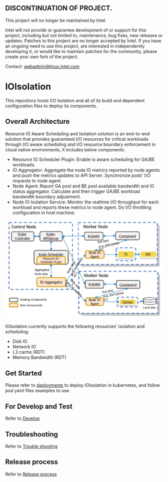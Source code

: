 ## DISCONTINUATION OF PROJECT. 

This project will no longer be maintained by Intel. 

Intel will not provide or guarantee development of or support for this project, including but not limited to, maintenance, bug fixes, new releases or updates. Patches to this project are no longer accepted by Intel. If you have an ongoing need to use this project, are interested in independently developing it, or would like to maintain patches for the community, please create your own fork of the project.

Contact: webadmin@linux.intel.com  
# IOIsolation

This repository hosts I/O Isolation and all of its build and dependent configuration files to deploy its components.

## Overall Architecture

Resource IO Aware Scheduling and Isolation solution is an end-to-end solution that provides guaranteed I/O resources for critical workloads through I/O aware scheduling and I/O resource boundary enforcement in cloud native environments, it includes below components:

* Resource IO Scheduler Plugin: Enable io aware scheduling for GA/BE workloads.
* IO Aggregator: Aggregate the node IO metrics reported by node agents and push the metrics updates to API Server. Synchronize pods' I/O requests to node agent.
* Node Agent: Report GA pool and BE pool available bandwidth and IO status aggregator. Calculate and then trigger GA/BE workload bandwidth boundary adjustment.
* Node IO Isolation Service: Monitor the realtime I/O throughput for each workload and reports these metrics to node agent. Do I/O throttling configuration in host machine. 

![architecture](docs/arch.jpg)

IOIsolation currently supports the following resources' isolation and scheduling:
- Disk IO
- Network IO
- L3 cache (RDT)
- Memory Bandwidth (RDT)

## Get Started

Please refer to [deployments](docs/deployment.md) to deploy IOIsolation in kubernetes, and follow pod yaml files examples to use.

## For Develop and Test
Refer to [Develop](docs/Develop.md)
## Troubleshooting
Refer to [Trouble shooting](docs/Troubleshooting.md)
## Release process
Refer to [Release process](docs/Releaseprocess.md)

